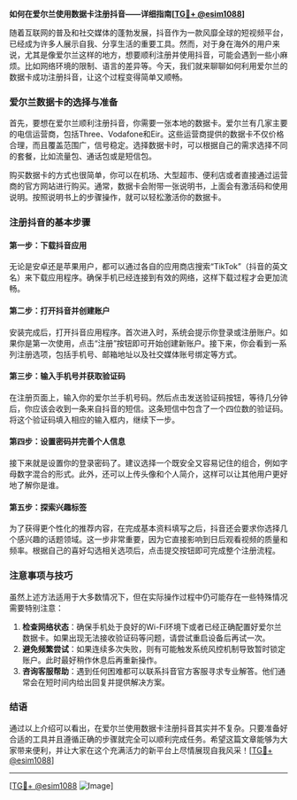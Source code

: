 **如何在爱尔兰使用数据卡注册抖音——详细指南[[TG💪+ @esim1088](https://t.me/s/esim1088)]**

随着互联网的普及和社交媒体的蓬勃发展，抖音作为一款风靡全球的短视频平台，已经成为许多人展示自我、分享生活的重要工具。然而，对于身在海外的用户来说，尤其是像爱尔兰这样的地方，想要顺利注册并使用抖音，可能会遇到一些小麻烦。比如网络环境的限制、语言的差异等。今天，我们就来聊聊如何利用爱尔兰的数据卡成功注册抖音，让这个过程变得简单又顺畅。

### 爱尔兰数据卡的选择与准备

首先，要想在爱尔兰顺利注册抖音，你需要一张本地的数据卡。爱尔兰有几家主要的电信运营商，包括Three、Vodafone和Eir。这些运营商提供的数据卡不仅价格合理，而且覆盖范围广，信号稳定。选择数据卡时，可以根据自己的需求选择不同的套餐，比如流量包、通话包或是短信包。

购买数据卡的方式也很简单，你可以在机场、大型超市、便利店或者直接通过运营商的官方网站进行购买。通常，数据卡会附带一张说明书，上面会有激活码和使用说明。按照说明书上的步骤操作，就可以轻松激活你的数据卡。

### 注册抖音的基本步骤

#### 第一步：下载抖音应用

无论是安卓还是苹果用户，都可以通过各自的应用商店搜索“TikTok”（抖音的英文名）来下载应用程序。确保手机已经连接到有效的网络，这样下载过程才会更加流畅。

#### 第二步：打开抖音并创建账户

安装完成后，打开抖音应用程序。首次进入时，系统会提示你登录或注册账户。如果你是第一次使用，点击“注册”按钮即可开始创建新账户。接下来，你会看到一系列注册选项，包括手机号、邮箱地址以及社交媒体账号绑定等方式。

#### 第三步：输入手机号并获取验证码

在注册页面上，输入你的爱尔兰手机号码。然后点击发送验证码按钮，等待几分钟后，你应该会收到一条来自抖音的短信。这条短信中包含了一个四位数的验证码。将这个验证码填入相应的输入框内，继续下一步。

#### 第四步：设置密码并完善个人信息

接下来就是设置你的登录密码了。建议选择一个既安全又容易记住的组合，例如字母数字混合的形式。此外，还可以上传头像和个人简介，这样可以让其他用户更好地了解你是谁。

#### 第五步：探索兴趣标签

为了获得更个性化的推荐内容，在完成基本资料填写之后，抖音还会要求你选择几个感兴趣的话题领域。这一步非常重要，因为它直接影响到日后观看视频的质量和频率。根据自己的喜好勾选相关选项后，点击提交按钮即可完成整个注册流程。

### 注意事项与技巧

虽然上述方法适用于大多数情况下，但在实际操作过程中仍可能存在一些特殊情况需要特别注意：

1. **检查网络状态**：确保手机处于良好的Wi-Fi环境下或者已经正确配置好爱尔兰数据卡。如果出现无法接收验证码等问题，请尝试重启设备后再试一次。
2. **避免频繁尝试**：如果连续多次失败，则有可能触发系统风控机制导致暂时锁定账户。此时最好稍作休息后再重新操作。
3. **咨询客服帮助**：遇到任何困难都可以联系抖音官方客服寻求专业解答。他们通常会在短时间内给出回复并提供解决方案。

### 结语

通过以上介绍可以看出，在爱尔兰使用数据卡注册抖音其实并不复杂。只要准备好合适的工具并且遵循正确的步骤就完全可以顺利完成任务。希望这篇文章能够为大家带来便利，并让大家在这个充满活力的新平台上尽情展现自我风采！[[TG💪+ @esim1088](https://t.me/s/esim1088)]

---

[[TG💪+ @esim1088](https://t.me/s/esim1088) ![Image](https://i.postimg.cc/4NQfJmqS/Snipaste-2025-05-13-00-14-12.png)]